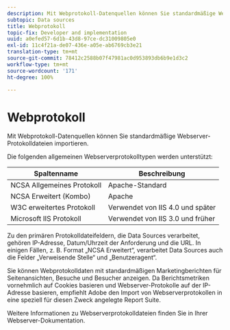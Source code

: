 ```yaml
---
description: Mit Webprotokoll-Datenquellen können Sie standardmäßige Webserver-Protokolldateien importieren.
subtopic: Data sources
title: Webprotokoll
topic-fix: Developer and implementation
uuid: a0efed57-6d1b-43d8-97ce-dc31009805e0
exl-id: 11c4f21a-de07-436e-a05e-ab6769cb3e21
translation-type: tm+mt
source-git-commit: 78412c2588b07f47981ac0d953893db6b9e1d3c2
workflow-type: tm+mt
source-wordcount: '171'
ht-degree: 100%

---
```


# Webprotokoll

Mit Webprotokoll-Datenquellen können Sie standardmäßige Webserver-Protokolldateien importieren.

Die folgenden allgemeinen Webserverprotokolltypen werden unterstützt:

| Spaltenname | Beschreibung |
|--- |--- |
| NCSA Allgemeines Protokoll | Apache-Standard |
| NCSA Erweitert (Kombo) | Apache |
| W3C erweitertes Protokoll | Verwendet von IIS 4.0 und später |
| Microsoft IIS Protokoll | Verwendet von IIS 3.0 und früher |

Zu den primären Protokolldateifeldern, die Data Sources verarbeitet, gehören IP-Adresse, Datum/Uhrzeit der Anforderung und die URL. In einigen Fällen, z. B. Format „NCSA Erweitert“, verarbeitet Data Sources auch die Felder „Verweisende Stelle“ und „Benutzeragent“.

Sie können Webprotokolldaten mit standardmäßigen Marketingberichten für Seitenansichten, Besuche und Besucher anzeigen. Da Berichtsmetriken vornehmlich auf Cookies basieren und Webserver-Protokolle auf der IP-Adresse basieren, empfiehlt Adobe den Import von Webserverprotokollen in eine speziell für diesen Zweck angelegte Report Suite.

Weitere Informationen zu Webserverprotokolldateien finden Sie in Ihrer Webserver-Dokumentation.
